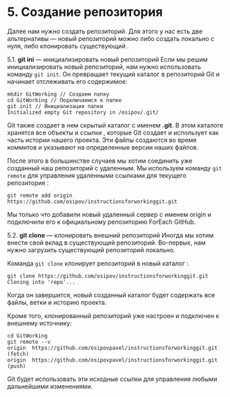 # 5. Создание репозитория

Далее нам нужно создать репозиторий. Для этого у нас есть две альтернативы — новый репозиторий можно либо создать локально с нуля, либо клонировать существующий .

5.1. **git ini** — инициализировать новый репозиторий
Если мы решим инициализировать новый репозиторий, нам нужно использовать команду `git init`. Он превращает текущий каталог в репозиторий Git и начинает отслеживать его содержимое:

```
mkdir GitWorking // Создаем папку
cd GitWorking // Подключаемся к папке
git init // Инициализация папки
Initialized empty Git repository in /osipov/.git/
```

Git также создает в нем скрытый каталог с именем **.git**. В этом каталоге хранятся все объекты и ссылки , которые Git создает и использует как часть истории нашего проекта. Эти файлы создаются во время коммитов и указывают на определенные версии наших файлов.

После этого в большинстве случаев мы хотим соединить уже созданный наш репозиторий с удаленным. Мы используем команду `git remote` для управления удаленными ссылками для текущего репозитория :
```
git remote add origin https://github.com/osipov/instructionsforworkinggit.git
```
Мы только что добавили новый удаленный сервер с именем origin и подключили его к официальному репозиторию ForEach GitHub.

5.2. **git clone** — клонировать внешний репозиторий
Иногда мы хотим внести свой вклад в существующий репозиторий. Во-первых, нам нужно загрузить существующий репозиторий локально.

Команда `git clone` клонирует репозиторий в новый каталог :
```
git clone https://github.com/osipov/instructionsforworkinggit.git
Cloning into 'repo'...
```
Когда он завершится, новый созданный каталог будет содержать все файлы, ветки и историю проекта.

Кроме того, клонированный репозиторий уже настроен и подключен к внешнему источнику:
```
cd GitWorking
git remote --v
origin  https://github.com/osipovpavel/instructionsforworkinggit.git (fetch)
origin  https://github.com/osipovpavel/instructionsforworkinggit.git (push)
```
Git будет использовать эти исходные ссылки для управления любыми дальнейшими изменениями.